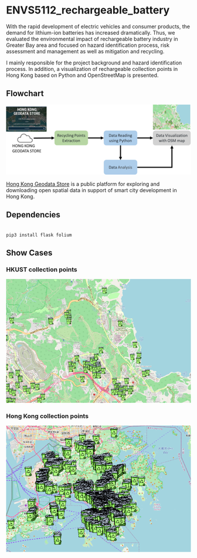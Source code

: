 # ENVS5112_rechargeable_battery
With the rapid development of electric vehicles and consumer products, the demand for lithium-ion batteries has increased dramatically. Thus, we evaluated the environmental impact of rechargeable battery industry in Greater Bay area and focused on hazard identification process, risk assessment and management as well as mitigation and recycling. 

I mainly responsible for the project background and hazard identification process. In addition, a visualization of rechargeable collection points in Hong Kong based on Python and OpenStreetMap is presented.
## Flowchart
<p align="center">
  <img width="712pix" src="images/flowchart.png">
</p>

[Hong Kong Geodata Store](https://geodata.gov.hk/gs/) is a public platform for exploring and downloading open spatial data in support of smart city development in Hong Kong. 

## Dependencies

```shell script

pip3 install flask folium
```


## Show Cases

### HKUST collection points

<p align="center">
  <img width="712pix" src="images/hkust_collection_points.png">
</p>

### Hong Kong collection points
<p align="center">
  <img width="712pix" src="images/hongkong_collection_points.png">
</p>
